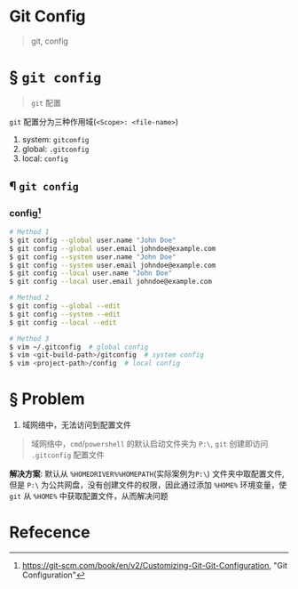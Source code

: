 # Git Config

> git, config

# &sect; `git config`

> `git` 配置

`git` 配置分为三种作用域(`<Scope>: <file-name>`)

1. system: `gitconfig`
2. global: `.gitconfig`
3. local: `config`

## &para; `git config`

### config[^1]

```bash
# Method 1
$ git config --global user.name "John Doe"
$ git config --global user.email johndoe@example.com
$ git config --system user.name "John Doe"
$ git config --system user.email johndoe@example.com
$ git config --local user.name "John Doe"
$ git config --local user.email johndoe@example.com

# Method 2
$ git config --global --edit
$ git config --system --edit
$ git config --local --edit

# Method 3
$ vim ~/.gitconfig  # global config
$ vim <git-build-path>/gitconfig  # system config
$ vim <project-path>/config  # local config
```

# &sect; Problem

1. 域网络中，无法访问到配置文件

> 域网络中，`cmd`/`powershell` 的默认启动文件夹为 `P:\`, `git` 创建即访问 `.gitconfig` 配置文件

**解决方案**: 默认从 `%HOMEDRIVER%%HOMEPATH`(实际案例为`P:\`) 文件夹中取配置文件, 但是 `P:\` 为公共网盘，没有创建文件的权限，因此通过添加 `%HOME%` 环境变量，使 `git` 从 `%HOME%` 中获取配置文件，从而解决问题

# Refecence

[^1]: https://git-scm.com/book/en/v2/Customizing-Git-Git-Configuration, "Git Configuration"